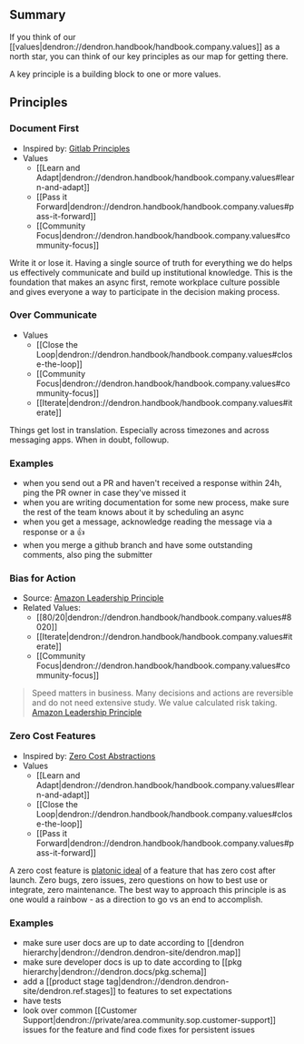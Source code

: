 
## Summary

If you think of our [[values|dendron://dendron.handbook/handbook.company.values]] as a north star, you can think of our key principles as our map for getting there. 

A key principle is a building block to one or more values. 

## Principles

### Document First
- Inspired by: [Gitlab Principles](https://about.gitlab.com/company/culture/all-remote/handbook-first-documentation/)
- Values
    * [[Learn and Adapt|dendron://dendron.handbook/handbook.company.values#learn-and-adapt]]
    * [[Pass it Forward|dendron://dendron.handbook/handbook.company.values#pass-it-forward]]
    * [[Community Focus|dendron://dendron.handbook/handbook.company.values#community-focus]]

Write it or lose it. Having a single source of truth for everything we do helps us effectively communicate and build up institutional knowledge. This is the foundation that makes an async first, remote workplace culture possible and gives everyone a way to participate in the decision making process.

### Over Communicate
- Values
    * [[Close the Loop|dendron://dendron.handbook/handbook.company.values#close-the-loop]]
    * [[Community Focus|dendron://dendron.handbook/handbook.company.values#community-focus]]
    * [[Iterate|dendron://dendron.handbook/handbook.company.values#iterate]]

Things get lost in translation. Especially across timezones and across messaging apps. When in doubt, followup.

### Examples
- when you send out a PR and haven't received a response within 24h, ping the PR owner in case they've missed it
- when you are writing documentation for some new process, make sure the rest of the team knows about it by scheduling an async
- when you get a message, acknowledge reading the message via a response or a 👍
- when you merge a github branch and have some outstanding comments, also ping the submitter



<!-- #### No One Offs

There are some things that we will do exactly once. For everything else, we will make sure to document things so that others can build off our work. -->

<!-- #### Dive Deep

> Leaders operate at all levels, stay connected to the details, audit frequently, and are skeptical when metrics and anecdote differ. No task is beneath them. - [Amazon Leadership Principle](https://www.amazon.jobs/en/principles)

#### Earning Trust

We act and follow through on things that demonstrates trust. This includes little things like showing up for meetings ahead of time to big things like honoring the commitments we make - whether that be from a chat dialogue or an official announcement. -->

<!-- ### Deliver Results
- Source: [Amazon Leadership Principle](https://www.amazon.jobs/en/principles)
- Related Values:
    * [[80/20|dendron://dendron.handbook/handbook.company.values#8020]]
    - [[Iterate|dendron://dendron.handbook/handbook.company.values#iterate]]
    * [[Community Focus|dendron://dendron.handbook/handbook.company.values#community-focus]]

> Leaders focus on the key inputs for their business and deliver them with the right quality and in a timely fashion. Despite setbacks, they rise to the occasion and never settle.  
> [Amazon Leadership Principle](https://www.amazon.jobs/en/principles) -->

### Bias for Action
- Source: [Amazon Leadership Principle](https://www.amazon.jobs/en/principles)
- Related Values:
    * [[80/20|dendron://dendron.handbook/handbook.company.values#8020]]
    - [[Iterate|dendron://dendron.handbook/handbook.company.values#iterate]]
    * [[Community Focus|dendron://dendron.handbook/handbook.company.values#community-focus]]

> Speed matters in business. Many decisions and actions are reversible and do not need extensive study. We value calculated risk taking. 
> [Amazon Leadership Principle](https://www.amazon.jobs/en/principles)

### Zero Cost Features
- Inspired by: [Zero Cost Abstractions](https://doc.rust-lang.org/beta/embedded-book/static-guarantees/zero-cost-abstractions.html)
- Values
    * [[Learn and Adapt|dendron://dendron.handbook/handbook.company.values#learn-and-adapt]]
    * [[Close the Loop|dendron://dendron.handbook/handbook.company.values#close-the-loop]]
    * [[Pass it Forward|dendron://dendron.handbook/handbook.company.values#pass-it-forward]]

A zero cost feature is [platonic ideal](https://en.wikipedia.org/wiki/Platonic_idealism) of a feature that has zero cost after launch. Zero bugs, zero issues, zero questions on how to best use or integrate, zero maintenance. 
The best way to approach this principle is as one would a rainbow - as a direction to go vs an end to accomplish.

### Examples
- make sure user docs are up to date according to [[dendron hierarchy|dendron://dendron.dendron-site/dendron.map]]
- make sure developer docs is up to date according to [[pkg hierarchy|dendron://dendron.docs/pkg.schema]]
- add a [[product stage tag|dendron://dendron.dendron-site/dendron.ref.stages]] to features to set expectations
- have tests
- look over common [[Customer Support|dendron://private/area.community.sop.customer-support]] issues for the feature and find code fixes for persistent issues


<!-- 
* [[Learn and Adapt|dendron://dendron.handbook/handbook.company.values#learn-and-adapt]]
* [[80/20|dendron://dendron.handbook/handbook.company.values#8020]]
* [[Iterate|dendron://dendron.handbook/handbook.company.values#iterate]]
* [[Close the Loop|dendron://dendron.handbook/handbook.company.values#close-the-loop]]
* [[Community Focus|dendron://dendron.handbook/handbook.company.values#community-focus]]
* [[Pass it Forward|dendron://dendron.handbook/handbook.company.values#pass-it-forward]]
* [[Keep no False Idols|dendron://dendron.handbook/handbook.company.values#keep-no-false-idols]] 
-->
